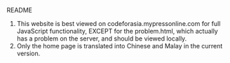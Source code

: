 README
1. This website is best viewed on codeforasia.mypressonline.com for full JavaScript functionality, EXCEPT for the problem.html, which actually has a problem on the server, and should be viewed locally.
2. Only the home page is translated into Chinese and Malay in the current version.
